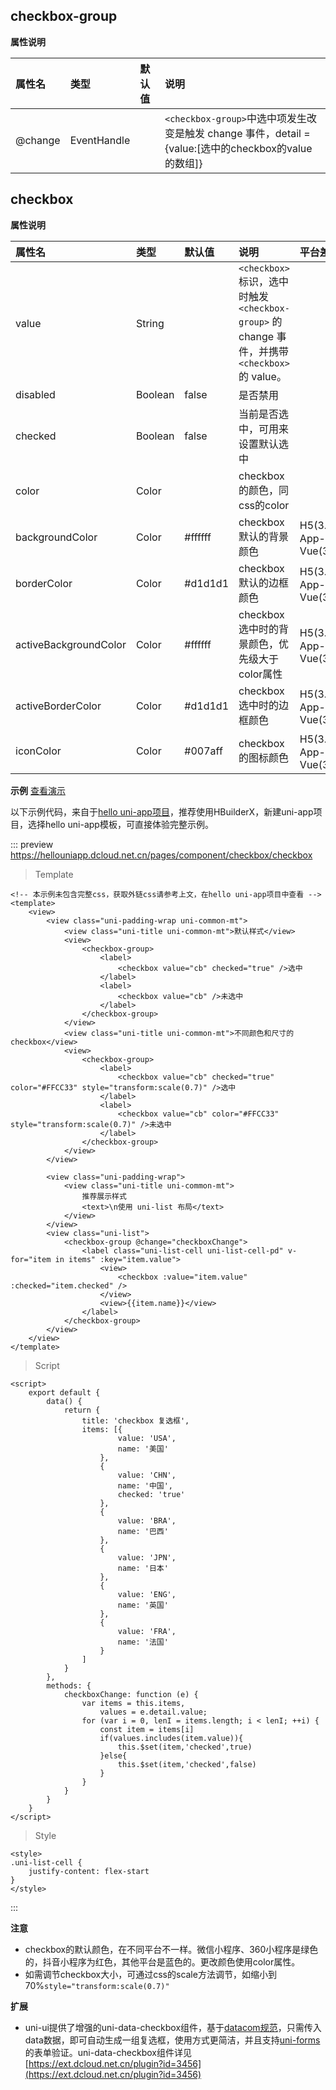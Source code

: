 ## checkbox-group

<!-- UNIAPPCOMJSON.checkbox-group.description -->

<!-- UNIAPPCOMJSON.checkbox-group.compatibility -->

**属性说明**

|属性名|类型|默认值|说明|
|:-|:-|:-|:-|
|@change|EventHandle||``<checkbox-group>``中选中项发生改变是触发 change 事件，detail = {value:[选中的checkbox的value的数组]}|



<!-- UNIAPPCOMJSON.checkbox-group.reference -->

## checkbox

<!-- UNIAPPCOMJSON.checkbox.description -->

<!-- UNIAPPCOMJSON.checkbox.compatibility -->

**属性说明**

|属性名|类型|默认值|说明|平台差异说明|
|:-|:-|:-|:-|:-|
|value|String||``<checkbox>`` 标识，选中时触发 ``<checkbox-group>`` 的 change 事件，并携带 ``<checkbox>`` 的 value。||
|disabled|Boolean|false|是否禁用||
|checked|Boolean|false|当前是否选中，可用来设置默认选中||
|color|Color||checkbox的颜色，同css的color||
|backgroundColor|Color|#ffffff|checkbox默认的背景颜色|H5(3.99+)、App-Vue(3.99+)|
|borderColor|Color|#d1d1d1|checkbox默认的边框颜色|H5(3.99+)、App-Vue(3.99+)|
|activeBackgroundColor|Color|#ffffff|checkbox选中时的背景颜色，优先级大于color属性|H5(3.99+)、App-Vue(3.99+)|
|activeBorderColor|Color|#d1d1d1|checkbox选中时的边框颜色|H5(3.99+)、App-Vue(3.99+)|
|iconColor|Color|#007aff|checkbox的图标颜色|H5(3.99+)、App-Vue(3.99+)|



**示例** [查看演示](https://hellouniapp.dcloud.net.cn/pages/component/checkbox/checkbox)

以下示例代码，来自于[hello uni-app项目](https://github.com/dcloudio/hello-uniapp)，推荐使用HBuilderX，新建uni-app项目，选择hello uni-app模板，可直接体验完整示例。

::: preview https://hellouniapp.dcloud.net.cn/pages/component/checkbox/checkbox

> Template
```vue
<!-- 本示例未包含完整css，获取外链css请参考上文，在hello uni-app项目中查看 -->
<template>
	<view>
		<view class="uni-padding-wrap uni-common-mt">
			<view class="uni-title uni-common-mt">默认样式</view>
			<view>
				<checkbox-group>
					<label>
						<checkbox value="cb" checked="true" />选中
					</label>
					<label>
						<checkbox value="cb" />未选中
					</label>
				</checkbox-group>
			</view>
			<view class="uni-title uni-common-mt">不同颜色和尺寸的checkbox</view>
			<view>
				<checkbox-group>
					<label>
						<checkbox value="cb" checked="true" color="#FFCC33" style="transform:scale(0.7)" />选中
					</label>
					<label>
						<checkbox value="cb" color="#FFCC33" style="transform:scale(0.7)" />未选中
					</label>
				</checkbox-group>
			</view>
		</view>

		<view class="uni-padding-wrap">
			<view class="uni-title uni-common-mt">
				推荐展示样式
				<text>\n使用 uni-list 布局</text>
			</view>
		</view>
		<view class="uni-list">
			<checkbox-group @change="checkboxChange">
				<label class="uni-list-cell uni-list-cell-pd" v-for="item in items" :key="item.value">
					<view>
						<checkbox :value="item.value" :checked="item.checked" />
					</view>
					<view>{{item.name}}</view>
				</label>
			</checkbox-group>
		</view>
	</view>
</template>
```
> Script
```vue
<script>
	export default {
		data() {
			return {
				title: 'checkbox 复选框',
				items: [{
						value: 'USA',
						name: '美国'
					},
					{
						value: 'CHN',
						name: '中国',
						checked: 'true'
					},
					{
						value: 'BRA',
						name: '巴西'
					},
					{
						value: 'JPN',
						name: '日本'
					},
					{
						value: 'ENG',
						name: '英国'
					},
					{
						value: 'FRA',
						name: '法国'
					}
				]
			}
		},
		methods: {
			checkboxChange: function (e) {
				var items = this.items,
					values = e.detail.value;
				for (var i = 0, lenI = items.length; i < lenI; ++i) {
					const item = items[i]
					if(values.includes(item.value)){
						this.$set(item,'checked',true)
					}else{
						this.$set(item,'checked',false)
					}
				}
			}
		}
	}
</script>
```
> Style
``` vue
<style>
.uni-list-cell {
	justify-content: flex-start
}
</style>
```
:::


**注意**
- checkbox的默认颜色，在不同平台不一样。微信小程序、360小程序是绿色的，抖音小程序为红色，其他平台是蓝色的。更改颜色使用color属性。
- 如需调节checkbox大小，可通过css的scale方法调节，如缩小到70%`style="transform:scale(0.7)"`

**扩展**
- uni-ui提供了增强的uni-data-checkbox组件，基于[datacom规范](/component/datacom)，只需传入data数据，即可自动生成一组复选框，使用方式更简洁，并且支持[uni-forms](https://ext.dcloud.net.cn/plugin?id=2773)的表单验证。uni-data-checkbox组件详见[https://ext.dcloud.net.cn/plugin?id=3456](https://ext.dcloud.net.cn/plugin?id=3456)

<!-- UNIAPPCOMJSON.checkbox.reference -->
